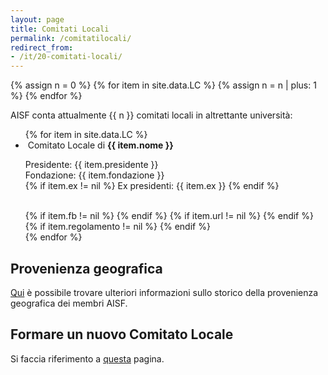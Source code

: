 ```yaml
---
layout: page
title: Comitati Locali
permalink: /comitatilocali/
redirect_from:
- /it/20-comitati-locali/
---
```


{% assign n = 0 %}
{% for item in site.data.LC %}
{% assign n = n | plus: 1 %}
{% endfor %}

AISF conta attualmente {{ n }} comitati locali in altrettante università:

<ul id="presidenti_LC" class="collection">
{% for item in site.data.LC %}
<li class="collection-item avatar" id="{{ item.nome }}">
<!-- <div class="tertiary-content">
	<img src="{{ item.logo }}">
</div> -->
<img src="{{ item.img }}" alt="" class="circle">
Comitato Locale	di <b> {{ item.nome }} </b>
<p>
Presidente: {{ item.presidente }} 
<br>
Fondazione: {{ item.fondazione }}
<br>
{% if item.ex != nil %}
Ex presidenti: {{ item.ex }}
{% endif %} 				
</p>
<br>
{% if item.fb != nil %}	
<a href="{{ item.fb }}" target="_blank" title="Pagina Facebook">
<i class="fa fa-lg fa-facebook-square" aria-hidden="true"></i>
</a>
{% endif %}
{% if item.url != nil %}	
<a href="{{ item.url }}" target="_blank" title="Pagina Web">
<i class="fas fa-lg fa-globe" aria-hidden="true"></i>
</a>
{% endif %}
{% if item.regolamento != nil %}
<a href="{{ item.regolamento }}" target="_blank" title="Regolamento Interno">
<i class="fa fa-lg fa-file-text"></i>
</a>
{% endif %}
<a href="mailto:{{ item.mail }}&#64;&#97;&#105;&#45;&#115;&#102;&#46;&#105;&#116;" title="Indirizzo email">
<i class="fa fa-lg fa-envelope"></i>
</a>
</li>
{% endfor %}
</ul>


## Provenienza geografica

<a href="/geo/">Qui</a> è possibile trovare ulteriori informazioni sullo storico della provenienza geografica dei membri AISF.

## Formare un nuovo Comitato Locale

Si faccia riferimento a [questa](/nuovocomitatolocale/) pagina.
